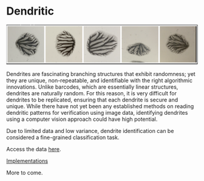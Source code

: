 # Dendritic

![alt text](https://github.com/bjhaj/Dendritic/blob/main/results/dend1.png)

Dendrites are fascinating branching structures that exhibit
randomness; yet they are unique, non-repeatable, and identifiable
with the right algorithmic innovations. Unlike barcodes,
which are essentially linear structures, dendrites are naturally
random. For this reason, it is very difficult for dendrites to be
replicated, ensuring that each dendrite is secure and unique.
While there have not yet been any established methods on
reading dendritic patterns for verification using image data,
identifying dendrites using a computer vision approach could
have high potential. 

Due to limited data and low variance, dendrite identification 
can be considered a fine-grained classification task.

Access the data [here](https://drive.google.com/drive/folders/13fi2c26jC9bgEhUhBvfG8nAqOZridZEp?usp=drive_link). 

[Implementations](https://github.com/bjhaj/Dendritic/tree/main/notebooks)

More to come.
